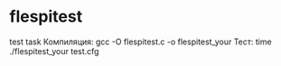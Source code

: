# flespitest
 test task
Компиляция:
gcc -O flespitest.c -o flespitest_your
Тест:
time ./flespitest_your test.cfg
